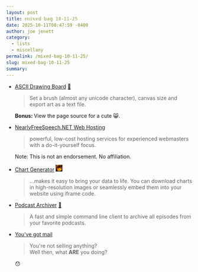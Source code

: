 ```yaml
---
layout: post
title: 𝕞𝕚𝕩𝕖𝕕 𝕓𝕒𝕘 𝟙𝟘-𝟙𝟙-𝟚𝟝
date: 2025-10-11T08:47:59 -0400
author: joe jenett
category:
  - lists
  - miscellany
permalink: /mixed-bag-10-11-25/
slug: mixed-bag-10-11-25
summary:
---
```

<ul class="links">
	<li>
		<p>
			<a href="https://www.delopsu.com/draw">ASCII Drawing Board</a> <a title="source" href="https://pinboard.in/u:tdjones">📌</a>
		</p>
		<blockquote>
			<p>
				Set a brush (almost any unicode character), canvas size and export art as a text file.
			</p>
		</blockquote>
		<p class="pointnineem">
			<strong>
				Bonus:
			</strong> View the page source for a cute <span class="gray-70 slight">😸</span>.
		</p>
	</li>
	<li>
		<a href="https://www.nearlyfreespeech.net/">NearlyFreeSpeech.NET Web Hosting</a>
		<blockquote>
			<p>
				powerful, low-cost hosting services for experienced webmasters with a do-it-yourself focus.
			</p>
		</blockquote>
		<p class="note">
			Note: This is not an endorsement. No affiliation.
		</p>
	</li>
	<li>
		<p>
			<a title="Online Free Chart Maker" href="https://www.chartgenerator.net/">Chart Generator</a>  <a href="https://indieseek.xyz/links/science/chart-generator-online-free-chart-maker-3292.html" title="thx Brad!"><img src="/images/brad.png" width="18" height="18" alt="Indieseek.xyz" class="va-m"></a>
		</p>
		<blockquote>
			<p>
				...makes it easy to bring your data to life. You can download charts in high-resolution images or seamlessly embed them into your website using iframe code.
			</p>
		</blockquote>
	</li>
	<li>
		<p>
			<a title="janw/podcast-archiver: Archive all your favorite podcasts" href="https://codeberg.org/janw/podcast-archiver">Podcast Archiver</a> <a title="source" href="https://pinboard.in/u:pronoiac">📌</a>
		</p>
		<blockquote>
		<p>
			A fast and simple command line client to archive all episodes from your favorite podcasts.
		</p>
		</blockquote>
	</li>
	<li>
		<p>
			<a title="dead.garden" href="https://dead.garden/blog/youve-got-mail.html">You've got mail</a>
		</p>
		<blockquote>
			<p>
				You're not selling anything? <br>
				Well then, what <strong>ARE</strong> you doing?
			</p>
		</blockquote>
		<p>
			<span class="gray-70 slight">😯</span>
		</p>
	</li>
</ul>
